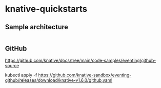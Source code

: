 # knative-quickstarts

## Sample architecture
```mermaid

```

## GitHub
https://github.com/knative/docs/tree/main/code-samples/eventing/github-source

kubectl apply -f https://github.com/knative-sandbox/eventing-github/releases/download/knative-v1.6.0/github.yaml
